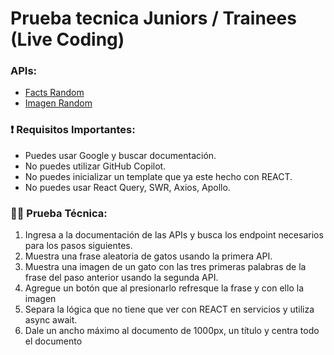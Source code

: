 # Prueba tecnica Juniors / Trainees (Live Coding)

### APIs:
- [Facts Random](https://catfact.ninja)
- [Imagen Random](https://cataas.com)

### ❗ Requisitos Importantes:
- Puedes usar Google y buscar documentación.
- No puedes utilizar GitHub Copilot.
- No puedes inicializar un template que ya este hecho con REACT.
- No puedes usar React Query, SWR, Axios, Apollo.

### 🧑‍💻 Prueba Técnica:
1. Ingresa a la documentación de las APIs y busca los endpoint necesarios para los pasos siguientes.
4. Muestra una frase aleatoria de gatos usando la primera API.
5. Muestra una imagen de un gato con las tres primeras palabras de la frase del paso anterior usando la segunda API.
6. Agregue un botón que al presionarlo refresque la frase y con ello la imagen
7. Separa la lógica que no tiene que ver con REACT en servicios y utiliza async await.
7. Dale un ancho máximo al documento de 1000px, un título y centra todo el documento
